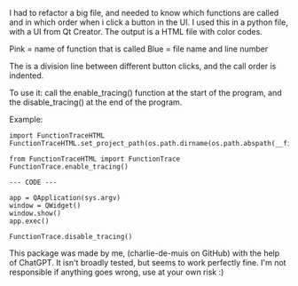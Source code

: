 I had to refactor a big file, and needed to know which functions are called and in which order when i click a button in the UI.
I used this in a python file, with a UI from Qt Creator. The output is a HTML file with color codes.

Pink = name of function that is called
Blue = file name and line number

The is a division line between different button clicks, and the call order is indented.


To use it: call the enable_tracing() function at the start of the program, 
and the disable_tracing() at the end of the program.

Example:


    import FunctionTraceHTML
    FunctionTraceHTML.set_project_path(os.path.dirname(os.path.abspath(__file__)))

    from FunctionTraceHTML import FunctionTrace
    FunctionTrace.enable_tracing()

    --- CODE ---

    app = QApplication(sys.argv)
    window = QWidget()
    window.show()
    app.exec()

    FunctionTrace.disable_tracing()


This package was made by me, (charlie-de-muis on GitHub) with the help of ChatGPT.
It isn't broadly tested, but seems to work perfectly fine. 
I'm not responsible if anything goes wrong, use at your own risk :)
